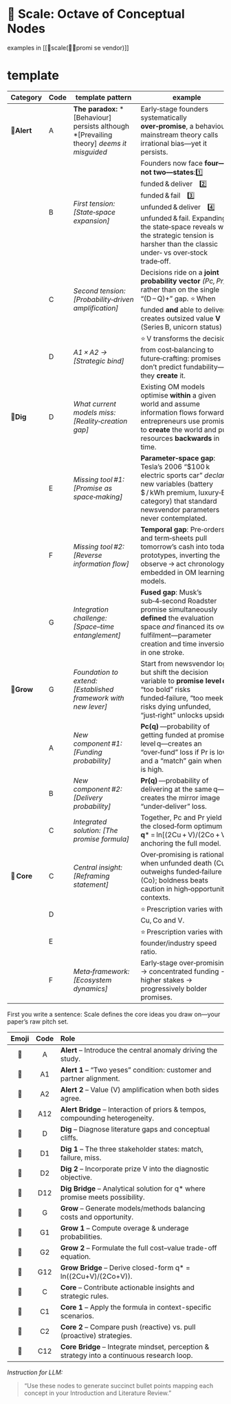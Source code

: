 # 🎹 Scale: Octave of Conceptual Nodes

examples in [[🎹scale(🐢🐢promi se vendor)]]
# template

| Category    | Code | template pattern                                                                          | example                                                                                                                                                                                                                                              |
| ----------- | ---- | ----------------------------------------------------------------------------------------- | ---------------------------------------------------------------------------------------------------------------------------------------------------------------------------------------------------------------------------------------------------- |
| **👾Alert** | A    | **The paradox:** *[Behaviour] persists although *[Prevailing theory] _deems it misguided_ | Early‑stage founders systematically **over‑promise**, a behaviour mainstream theory calls irrational bias—yet it persists.                                                                                                                           |
|             | B    | _First tension:_ _[State‑space expansion]_                                                | Founders now face **four—not two—states**:1️⃣ funded & deliver 2️⃣ funded & fail 3️⃣ unfunded & deliver 4️⃣ unfunded & fail. Expanding the state‑space reveals why the strategic tension is harsher than the classic under‑ vs over‑stock trade‑off. |
|             | C    | _Second tension:_ _[Probability‑driven amplification]_                                    | Decisions ride on a **joint probability vector** _(Pc, Pr)_ rather than on the single “(D – Q)+” gap. ⭐️ When funded **and** able to deliver, creates outsized value **V** (Series B, unicorn status)                                                |
|             | D    | _A1 × A2 →_ _[Strategic bind]_                                                            | ⭐️ V transforms the decision from cost‑balancing to future‑crafting: promises don’t predict fundability—they **create** it.                                                                                                                          |
| **🐢Dig**   | D    | _What current models miss: [Reality‑creation gap]_                                        | Existing OM models optimise **within** a given world and assume information flows forward; entrepreneurs use promises to **create** the world and pull resources **backwards** in time.                                                              |
|             | E    | _Missing tool #1:_ _[Promise as space‑making]_                                            | **Parameter‑space gap**: Tesla’s 2006 “$100 k electric sports car” _declared_ new variables (battery $ / kWh premium, luxury‑EV category) that standard newsvendor parameters never contemplated.                                                    |
|             | F    | _Missing tool #2:_ _[Reverse information flow]_                                           | **Temporal gap**: Pre‑orders and term‑sheets pull tomorrow’s cash into today’s prototypes, inverting the observe → act chronology embedded in OM learning models.                                                                                    |
|             | G    | _Integration challenge:_ _[Space–time entanglement]_                                      | **Fused gap**: Musk’s sub‑4‑second Roadster promise simultaneously **defined** the evaluation space _and_ financed its own fulfilment—parameter creation and time inversion in one stroke.                                                           |
| **🐅Grow**  | G    | _Foundation to extend:_ _[Established framework with new lever]_                          | Start from newsvendor logic but shift the decision variable to **promise level q**: “too bold” risks funded‑failure, “too meek” risks dying unfunded, “just‑right” unlocks upside.                                                                   |
|             | A    | _New component #1:_ _[Funding probability]_                                               | **Pc(q)** —probability of getting funded at promise level q—creates an “over‑fund” loss if Pr is low and a “match” gain when Pr is high.                                                                                                             |
|             | B    | _New component #2:_ _[Delivery probability]_                                              | **Pr(q)** —probability of delivering at the same q—creates the mirror image “under‑deliver” loss.                                                                                                                                                    |
|             | C    | _Integrated solution:_ _[The promise formula]_                                            | Together, Pc and Pr yield the closed‑form optimum  **q*** = ln[(2Cu + V)/(2Co + V)], anchoring the full model.                                                                                                                                       |
| **🐙 Core** | C    | _Central insight:_ _[Reframing statement]_                                                | Over‑promising is rational when unfunded death (Cu) outweighs funded‑failure (Co); boldness beats caution in high‑opportunity contexts.                                                                                                              |
|             | D    |                                                                                           | ⭐️ Prescription varies with Cu, Co and V.                                                                                                                                                                                                            |
|             | E    |                                                                                           | ⭐️ Prescription varies with founder/industry speed ratio.                                                                                                                                                                                            |
|             | F    | _Meta‑framework:_ _[Ecosystem dynamics]_                                                  | Early‑stage over‑promising → concentrated funding → higher stakes → progressively bolder promises.                                                                                                                                                   |




First you write a sentence: Scale defines the core ideas you draw on—your paper’s raw pitch set.

| Emoji | Code | Role                                                                                        |
| :---: | :--: | :------------------------------------------------------------------------------------------ |
|  👾   |  A   | **Alert** – Introduce the central anomaly driving the study.                                |
|  👾   |  A1  | **Alert 1** – “Two yeses” condition: customer and partner alignment.                        |
|  👾   |  A2  | **Alert 2** – Value (V) amplification when both sides agree.                                |
|  👾   | A12  | **Alert Bridge** – Interaction of priors & tempos, compounding heterogeneity.               |
|  🐢   |  D   | **Dig** – Diagnose literature gaps and conceptual cliffs.                                   |
|  🐢   |  D1  | **Dig 1** – The three stakeholder states: match, failure, miss.                             |
|  🐢   |  D2  | **Dig 2** – Incorporate prize V into the diagnostic objective.                              |
|  🐢   | D12  | **Dig Bridge** – Analytical solution for q* where promise meets possibility.                |
|  🐅   |  G   | **Grow** – Generate models/methods balancing costs and opportunity.                         |
|  🐅   |  G1  | **Grow 1** – Compute overage & underage probabilities.                                      |
|  🐅   |  G2  | **Grow 2** – Formulate the full cost–value trade-off equation.                              |
|  🐅   | G12  | **Grow Bridge** – Derive closed-form q* = ln((2Cu+V)/(2Co+V)).                              |
|  🐙   |  C   | **Core** – Contribute actionable insights and strategic rules.                              |
|  🐙   |  C1  | **Core 1** – Apply the formula in context-specific scenarios.                               |
|  🐙   |  C2  | **Core 2** – Compare push (reactive) vs. pull (proactive) strategies.                       |
|  🐙   | C12  | **Core Bridge** – Integrate mindset, perception & strategy into a continuous research loop. |


*Instruction for LLM:*  
> “Use these nodes to generate succinct bullet points mapping each concept in your Introduction and Literature Review.”  
